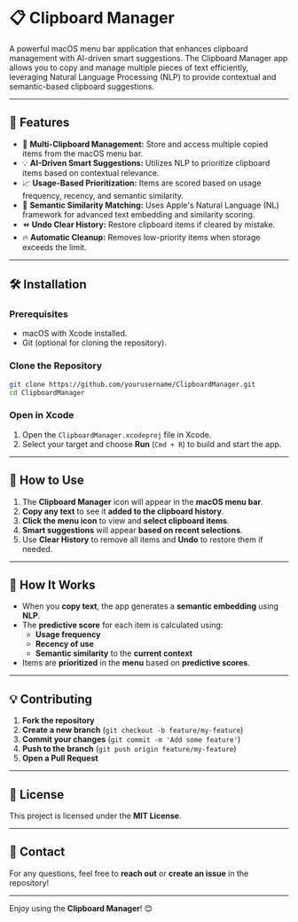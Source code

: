 # 📋 Clipboard Manager

A powerful macOS menu bar application that enhances clipboard management with AI-driven smart suggestions. The Clipboard Manager app allows you to copy and manage multiple pieces of text efficiently, leveraging Natural Language Processing (NLP) to provide contextual and semantic-based clipboard suggestions.

---

## 🚀 Features

- 📑 **Multi-Clipboard Management:** Store and access multiple copied items from the macOS menu bar.
- 💡 **AI-Driven Smart Suggestions:** Utilizes NLP to prioritize clipboard items based on contextual relevance.
- 📈 **Usage-Based Prioritization:** Items are scored based on usage frequency, recency, and semantic similarity.
- 🧠 **Semantic Similarity Matching:** Uses Apple's Natural Language (NL) framework for advanced text embedding and similarity scoring.
- ⏪ **Undo Clear History:** Restore clipboard items if cleared by mistake.
- 🔥 **Automatic Cleanup:** Removes low-priority items when storage exceeds the limit.

---

## 🛠️ Installation

### Prerequisites
- macOS with Xcode installed.
- Git (optional for cloning the repository).

### Clone the Repository
```bash
git clone https://github.com/yourusername/ClipboardManager.git
cd ClipboardManager
```

### Open in Xcode
1. Open the `ClipboardManager.xcodeproj` file in Xcode.
2. Select your target and choose **Run** (`Cmd + R`) to build and start the app.

---

## 🚦 How to Use
1. The **Clipboard Manager** icon will appear in the **macOS menu bar**.
2. **Copy any text** to see it **added to the clipboard history**.
3. **Click the menu icon** to view and **select clipboard items**.
4. **Smart suggestions** will appear **based on recent selections**.
5. Use **Clear History** to remove all items and **Undo** to restore them if needed.

---

## 🧠 How It Works
- When you **copy text**, the app generates a **semantic embedding** using **NLP**.
- The **predictive score** for each item is calculated using:
  - **Usage frequency**
  - **Recency of use**
  - **Semantic similarity** to the **current context**
- Items are **prioritized** in the **menu** based on **predictive scores**.

---

## 💡 Contributing

1. **Fork the repository**
2. **Create a new branch** (`git checkout -b feature/my-feature`)
3. **Commit your changes** (`git commit -m 'Add some feature'`)
4. **Push to the branch** (`git push origin feature/my-feature`)
5. **Open a Pull Request**

---

## 📝 License
This project is licensed under the **MIT License**.

---

## 📧 Contact
For any questions, feel free to **reach out** or **create an issue** in the repository!

---

Enjoy using the **Clipboard Manager**! 😊

